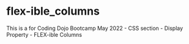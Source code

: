 # flex-ible_columns
This is a for Coding Dojo Bootcamp May 2022 - CSS section - Display Property - FLEX-ible Columns
